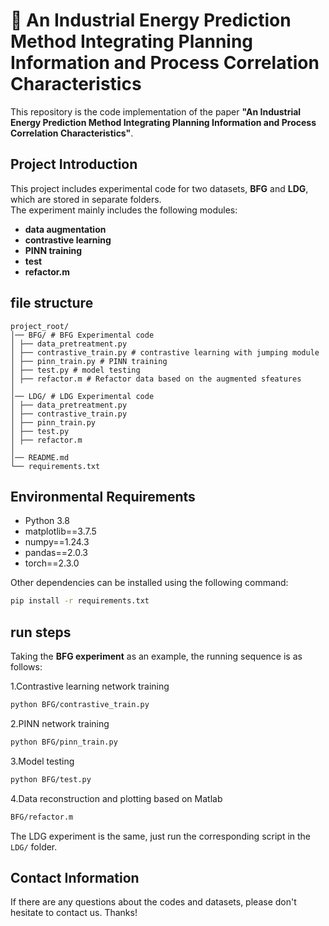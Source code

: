 # 🔬 An Industrial Energy Prediction Method Integrating Planning Information and Process Correlation Characteristics
This repository is the code implementation of the paper **"An Industrial Energy Prediction Method Integrating Planning Information and Process Correlation Characteristics"**.
## Project Introduction
This project includes experimental code for two datasets, **BFG** and **LDG**, which are stored in separate folders.   
The experiment mainly includes the following modules:
- **data augmentation**  
- **contrastive learning**  
- **PINN training**  
- **test**  
- **refactor.m**  

## file structure
```plaintext
project_root/
│── BFG/ # BFG Experimental code
│ ├── data_pretreatment.py
│ ├── contrastive_train.py # contrastive learning with jumping module
│ ├── pinn_train.py # PINN training
│ ├── test.py # model testing
│ ├── refactor.m # Refactor data based on the augmented sfeatures
│
│── LDG/ # LDG Experimental code
│ ├── data_pretreatment.py
│ ├── contrastive_train.py
│ ├── pinn_train.py
│ ├── test.py
│ ├── refactor.m
│
│── README.md
└── requirements.txt
```

## Environmental Requirements
- Python 3.8
- matplotlib==3.7.5
- numpy==1.24.3
- pandas==2.0.3
- torch==2.3.0

Other dependencies can be installed using the following command:
```bash
pip install -r requirements.txt
```

## run steps
Taking the  **BFG experiment** as an example, the running sequence is as follows:

1.Contrastive learning network training
```bash
python BFG/contrastive_train.py
```
2.PINN network training
```bash
python BFG/pinn_train.py
```
3.Model testing
```bash
python BFG/test.py
```
4.Data reconstruction and plotting based on Matlab
```bash
BFG/refactor.m
```

The LDG experiment is the same, just run the corresponding script in the ```LDG/``` folder.

## Contact Information
If there are any questions about the codes and datasets, please don't hesitate to contact us. Thanks!
